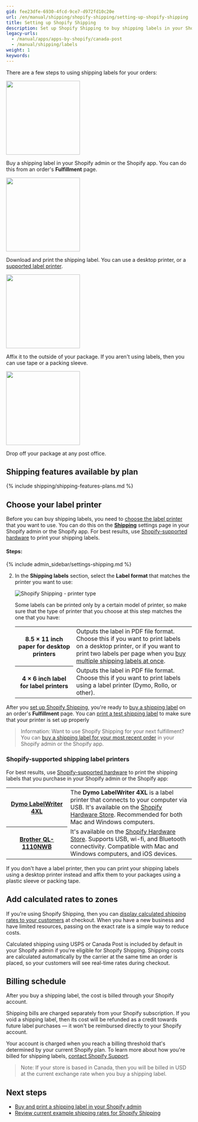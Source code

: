 ```yaml
---
gid: fee23dfe-6930-4fcd-9ce7-d972fd10c20e
url: /en/manual/shipping/shopify-shipping/setting-up-shopify-shipping
title: Setting up Shopify Shipping
description: Set up Shopify Shipping to buy shipping labels in your Shopify admin or the Shopify app.
legacy-urls:
  - /manual/apps/apps-by-shopify/canada-post
  - /manual/shipping/labels
weight: 1
keywords:
---
```


There are a few steps to using shipping labels for your orders:

<div class="grid-container grid-container--halves">
  <div class="grid-item grid-item--fluid__half text-center gutter-bottom">
    <img src="/assets/manual/settings/shipping/shipping_label_1.png" width="200" height="200" alt="">
      <p>Buy a shipping label in your Shopify admin or the Shopify app. You can do this from an order's <b>Fulfillment</b> page.</p>
  </div>
  <div class="grid-item grid-item--fluid__half text-center gutter-bottom">
    <img src="/assets/manual/settings/shipping/shipping_label_2.png" width="200" height="200" alt="">
      <p>Download and print the shipping label. You can use a desktop printer, or a <a href="//help.shopify.com//manual/shipping/shopify-shipping/label-printers">supported label printer</a>.</p>
  </div>
  <div class="grid-item grid-item--fluid__half text-center gutter-bottom">
    <img src="/assets/manual/settings/shipping/shipping_label_3.png" width="200" height="200" alt="">
      <p>Affix it to the outside of your package. If you aren't using labels, then you can use tape or a packing sleeve.</p>
  </div>
  <div class="grid-item grid-item--fluid__half text-center gutter-bottom">
    <img src="/assets/manual/settings/shipping/shipping_label_4.png" width="200" height="200" alt="">
      <p>Drop off your package at any post office.</p>
  </div>
</div>

## Shipping features available by plan

{% include shipping/shipping-features-plans.md %}

## Choose your label printer

Before you can buy shipping labels, you need to [choose the label printer](/manual/shipping/shopify-shipping/label-printers) that you want to use. You can do this on the [**Shipping**](//www.shopify.com/admin/settings/shipping) settings page in your Shopify admin or the Shopify app. For best results, use [Shopify-supported hardware](#shopify-supported-shipping-label-printers) to print your shipping labels.

#### Steps:

{% include admin_sidebar/settings-shipping.md %}

2.  In the **Shipping labels** section, select the **Label format** that matches the printer you want to use:

    ![Shopify Shipping - printer type](/manual/settings/shipping/printer-type.png)

    Some labels can be printed only by a certain model of printer, so make sure that the type of printer that you choose at this step matches the one that you have:

    <table>
      <tr>
        <th>8.5 × 11 inch paper for desktop printers</th>
        <td>Outputs the label in PDF file format. Choose this if you want to print labels on a desktop printer, or if you want to print two labels per page when you <a href="#buy-and-print-multiple-shipping-labels">buy multiple shipping labels at once</a>.</td>
      </tr>
      <tr>
        <th style="width: 33%;">4 × 6 inch label for label printers</th>
        <td>Outputs the label in PDF file format. Choose this if you want to print labels using a label printer (Dymo, Rollo, or other). </td>
      </tr>
    </table>

After you [set up Shopify Shipping](#overview), you're ready to [buy a shipping label](/manual/shipping/shopify-shipping/buy-and-print) on an order's **Fulfillment** page. You can [print a test shipping label](/manual/shipping/shopify-shipping/buy-and-print/#print-a-test-label) to make sure that your printer is set up properly

> Information:
> Want to use Shopify Shipping for your next fulfillment? You can [buy a shipping label for your most recent order](//www.shopify.com/admin/orders/ship_next?utm_source=docs&utm_medium=docs-callout&utm_campaign=shipping-growth) in your Shopify admin or the Shopify app.

### Shopify-supported shipping label printers

For best results, use [Shopify-supported hardware](/manual/shipping/shopify-shipping/label-printers) to print the shipping labels that you purchase in your Shopify admin or the Shopify app:

<table>
  <tr>
    <th style="width: 33%;"><a href="/manual/shipping/shopify-shipping/label-printers#dymo-labelwriter-4xl">Dymo LabelWriter 4XL</a></th>
    <td>The <strong>Dymo LabelWriter 4XL</strong> is a label printer that connects to your computer via USB. It's available on the <a href="//hardware.shopify.com/products/dymo-4xl-label-printer">Shopify Hardware Store</a>. Recommended for both Mac and Windows computers.</td>
  </tr>
  <tr>
    <th style="width: 33%;"><a href="/manual/shipping/shopify-shipping/label-printers#brother-ql-111onwb-label-printer">Brother QL-1110NWB</a></th>
    <td>It's available on the <a href="//hardware.shopify.com/products/brother-ql-1110nwb">Shopify Hardware Store</a>. Supports USB, wi-fi, and Bluetooth connectivity. Compatible with Mac and Windows computers, and iOS devices.</td>
  </tr>
</table>

If you don't have a label printer, then you can print your shipping labels using a desktop printer instead and affix them to your packages using a plastic sleeve or packing tape.

## Add calculated rates to zones

If you're using Shopify Shipping, then you can [display calculated shipping rates to your customers](/manual/shipping/rates-and-methods/custom-calculated-rates) at checkout. When you have a new business and have limited resources, passing on the exact rate is a simple way to reduce costs.

Calculated shipping using USPS or Canada Post is included by default in your Shopify admin if you're eligible for Shopify Shipping. Shipping costs are calculated automatically by the carrier at the same time an order is placed, so your customers will see real-time rates during checkout.

## Billing schedule

After you buy a shipping label, the cost is billed through your Shopify account.

Shipping bills are charged separately from your Shopify subscription. If you void a shipping label, then its cost will be refunded as a credit towards future label purchases &mdash; it won't be reimbursed directly to your Shopify account.

Your account is charged when you reach a billing threshold that's determined by your current Shopify plan. To learn more about how you're billed for shipping labels, [contact Shopify Support](/questions).

> Note:
> If your store is based in Canada, then you will be billed in USD at the current exchange rate when you buy a shipping label.

## Next steps

* [Buy and print a shipping label in your Shopify admin](/manual/shipping/shopify-shipping/buy-and-print)
* [Review current example shipping rates for Shopify Shipping](/manual/shipping/shopify-shipping/rates)
